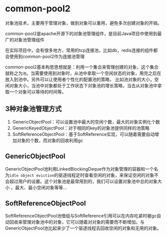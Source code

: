 # common-pool2

对象池技术，主要用于管理对象，做到对象可以重用，避免多次创建对象的开销。

common-pool2是apache开源下的对象池管理组件，是目前Java项目中使用到最广的对象池管理组件

在实际项目中，会有很多地方，常用的tcp连接池，比如db，redis连接的组件都会使用到common-pool2作为连接池管理

common-pool2基本构思思想就是：利用一个集合来管理创建的对象，这个集合就称之为`池`。当需要使用到对象时，从池中拿取一个空闲状态的对象，用完之后在放入到池中。另外可以让使用者个性化的配置池的策略，
比如池对象的大小，空闲对象大小，当池中对象都处于工作状态下对象池的增长策略，当去从对象池中拿取一个对象可以等待的时间等。


## 3种对象池管理方式

1. GenericObjectPool：可以设置池中最大的空闲个数，最大的对象实例化个数
1. GenericKeyedObjectPool：对于相同的key的对象池提供同样的池策略
1. SoftReferenceObjectPool：基于SoftReference实现，可以随着需要自动增加对象的个数，而对象的回收利用gc


## GenericObjectPool

GenericObjectPool池利用LinkedBlockingDeque作为对象管理的容器和一个名为`idle object eviction`的驱逐线程定时查看空闲的对象，来保证空闲的对象不会超过用户的设置。这个对象池是最常用到的，我们可以设置对象池中总的对象大小
，最大、最小空闲对象等等...


## SoftReferenceObjectPool

SoftReferenceObjectPool池借组与SoftReference引用可以在内存吃紧时被gc自动回收来管理对象池中的对象，它可以随着对对象的需要而不断增加。与GenericObjectPool池比起来少了一个驱逐线程去回收空闲的对象和无用的对象。









